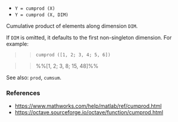 * `Y = cumprod (X)`
* `Y = cumprod (X, DIM)`

Cumulative product of elements along dimension `DIM`.

If `DIM` is omitted, it defaults to the first non-singleton
dimension.  For example:

>> `cumprod ([1, 2; 3, 4; 5, 6])`

>> %%[1, 2; 3, 8; 15, 48]%%

See also: `prod`, `cumsum`.

### References

* https://www.mathworks.com/help/matlab/ref/cumprod.html
* https://octave.sourceforge.io/octave/function/cumprod.html

